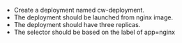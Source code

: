 - Create a deployment named cw-deployment. 
- The deployment should be launched from nginx image. 
- The deployment should have three replicas. 
- The selector should be based on the label of app=nginx